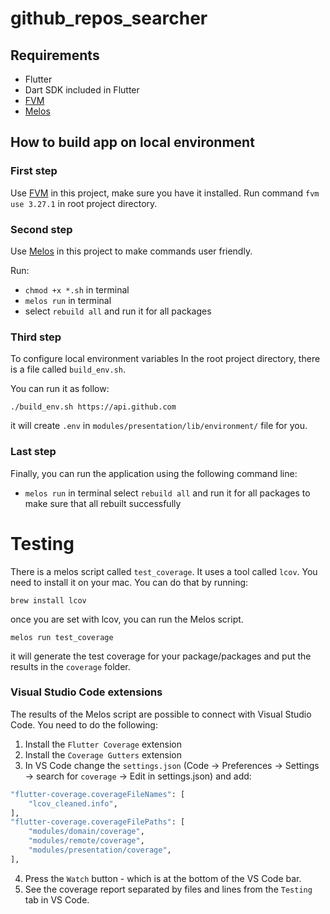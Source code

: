 # github_repos_searcher

## Requirements
- Flutter
- Dart SDK included in Flutter
- [FVM](https://fvm.app/)
- [Melos](https://pub.dev/packages/melos)

## How to build app on local environment

### First step
Use [FVM](https://fvm.app/) in this project, make sure you have it installed.
Run command `fvm use 3.27.1` in root project directory.

### Second step
Use [Melos](https://pub.dev/packages/melos) in this project to make commands user friendly.

Run:
- `chmod +x *.sh` in terminal
- `melos run` in terminal
- select `rebuild all` and run it for all packages

### Third step
To configure local environment variables
In the root project directory, there is a file called `build_env.sh`.

You can run it as follow:
```
./build_env.sh https://api.github.com
```
it will create `.env` in `modules/presentation/lib/environment/` file for you.


### Last step
Finally, you can run the application using the following command line:
- `melos run` in terminal select `rebuild all` and run it for all packages to make sure that all rebuilt successfully


# Testing
There is a melos script called `test_coverage`. It uses a tool called `lcov`. You need to install it on your mac. You can do that by running:

```
brew install lcov
```
once you are set with lcov, you can run the Melos script.

```
melos run test_coverage
```

it will generate the test coverage for your package/packages and put the results in the `coverage` folder.

### Visual Studio Code extensions
The results of the Melos script are possible to connect with Visual Studio Code. You need to do the following:

1. Install the `Flutter Coverage` extension
2. Install the `Coverage Gutters` extension
3. In VS Code change the `settings.json` (Code -> Preferences -> Settings -> search for `coverage` -> Edit in settings.json) and add:

``` bash
"flutter-coverage.coverageFileNames": [
    "lcov_cleaned.info",
],
"flutter-coverage.coverageFilePaths": [
    "modules/domain/coverage",
    "modules/remote/coverage",
    "modules/presentation/coverage",
],
```

4. Press the `Watch` button - which is at the bottom of the VS Code bar. 
5. See the coverage report separated by files and lines from the `Testing` tab in VS Code.